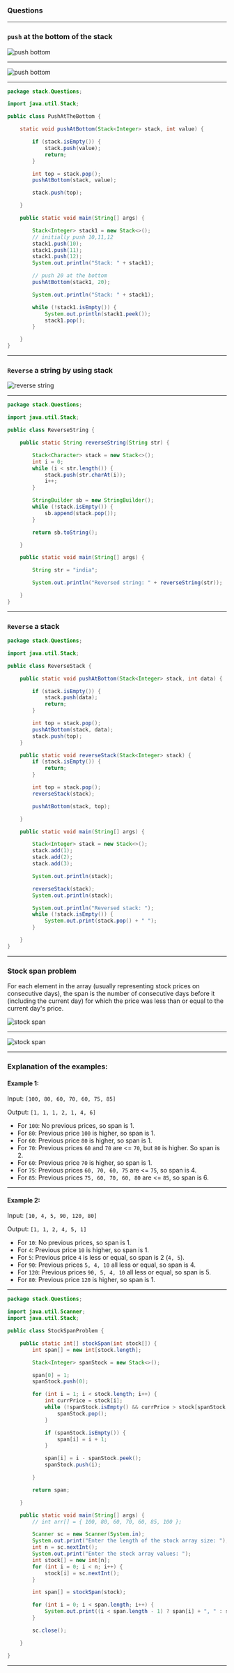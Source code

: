 ### Questions

---

### `push` at the bottom of the stack

![push bottom](images/image.png)

---

![push bottom](images/image1.png)

---

```java
package stack.Questions;

import java.util.Stack;

public class PushAtTheBottom {

    static void pushAtBottom(Stack<Integer> stack, int value) {

        if (stack.isEmpty()) {
            stack.push(value);
            return;
        }

        int top = stack.pop();
        pushAtBottom(stack, value);

        stack.push(top);

    }

    public static void main(String[] args) {

        Stack<Integer> stack1 = new Stack<>();
        // initially push 10,11,12
        stack1.push(10);
        stack1.push(11);
        stack1.push(12);
        System.out.println("Stack: " + stack1);

        // push 20 at the bottom
        pushAtBottom(stack1, 20);

        System.out.println("Stack: " + stack1);

        while (!stack1.isEmpty()) {
            System.out.println(stack1.peek());
            stack1.pop();
        }

    }
}
```

---

### `Reverse` a string by using stack

![reverse string](images/image2.png)

---

```java
package stack.Questions;

import java.util.Stack;

public class ReverseString {

    public static String reverseString(String str) {

        Stack<Character> stack = new Stack<>();
        int i = 0;
        while (i < str.length()) {
            stack.push(str.charAt(i));
            i++;
        }

        StringBuilder sb = new StringBuilder();
        while (!stack.isEmpty()) {
            sb.append(stack.pop());
        }

        return sb.toString();

    }

    public static void main(String[] args) {

        String str = "india";

        System.out.println("Reversed string: " + reverseString(str));

    }
}
```

---

### `Reverse` a stack

```java
package stack.Questions;

import java.util.Stack;

public class ReverseStack {

    public static void pushAtBottom(Stack<Integer> stack, int data) {

        if (stack.isEmpty()) {
            stack.push(data);
            return;
        }

        int top = stack.pop();
        pushAtBottom(stack, data);
        stack.push(top);
    }

    public static void reverseStack(Stack<Integer> stack) {
        if (stack.isEmpty()) {
            return;
        }

        int top = stack.pop();
        reverseStack(stack);

        pushAtBottom(stack, top);

    }

    public static void main(String[] args) {

        Stack<Integer> stack = new Stack<>();
        stack.add(1);
        stack.add(2);
        stack.add(3);

        System.out.println(stack);

        reverseStack(stack);
        System.out.println(stack);

        System.out.println("Reversed stack: ");
        while (!stack.isEmpty()) {
            System.out.print(stack.pop() + " ");
        }

    }
}
```

---

### Stock span problem

For each element in the array (usually representing stock prices on consecutive days), the span is the number of consecutive days before it (including the current day) for which the price was less than or equal to the current day's price.

![stock span](images/image3.png)

---

![stock span](images/image4.png)

---

### Explanation of the examples:

#### Example 1:

Input: `[100, 80, 60, 70, 60, 75, 85]`

Output: `[1, 1, 1, 2, 1, 4, 6]`

- For `100`: No previous prices, so span is 1.
- For `80`: Previous price `100` is higher, so span is 1.
- For `60`: Previous price `80` is higher, so span is 1.
- For `70`: Previous prices `60` and `70` are <= `70`, but `80` is higher. So span is 2.
- For `60`: Previous price `70` is higher, so span is 1.
- For `75`: Previous prices `60, 70, 60, 75` are <= `75`, so span is 4.
- For `85`: Previous prices `75, 60, 70, 60, 80` are <= `85`, so span is 6.

---

#### Example 2:

Input: `[10, 4, 5, 90, 120, 80]`

Output: `[1, 1, 2, 4, 5, 1]`

- For `10`: No previous prices, so span is 1.
- For `4`: Previous price `10` is higher, so span is 1.
- For `5`: Previous price `4` is less or equal, so span is 2 (`4, 5`).
- For `90`: Previous prices `5, 4, 10` all less or equal, so span is 4.
- For `120`: Previous prices `90, 5, 4, 10` all less or equal, so span is 5.
- For `80`: Previous price `120` is higher, so span is 1.

---

```java
package stack.Questions;

import java.util.Scanner;
import java.util.Stack;

public class StockSpanProblem {

    public static int[] stockSpan(int stock[]) {
        int span[] = new int[stock.length];

        Stack<Integer> spanStock = new Stack<>();

        span[0] = 1;
        spanStock.push(0);

        for (int i = 1; i < stock.length; i++) {
            int currPrice = stock[i];
            while (!spanStock.isEmpty() && currPrice > stock[spanStock.peek()]) {
                spanStock.pop();
            }

            if (spanStock.isEmpty()) {
                span[i] = i + 1;
            }

            span[i] = i - spanStock.peek();
            spanStock.push(i);

        }

        return span;

    }

    public static void main(String[] args) {
        // int arr[] = { 100, 80, 60, 70, 60, 85, 100 };

        Scanner sc = new Scanner(System.in);
        System.out.print("Enter the length of the stock array size: ");
        int n = sc.nextInt();
        System.out.print("Enter the stock array values: ");
        int stock[] = new int[n];
        for (int i = 0; i < n; i++) {
            stock[i] = sc.nextInt();
        }

        int span[] = stockSpan(stock);

        for (int i = 0; i < span.length; i++) {
            System.out.print((i < span.length - 1) ? span[i] + ", " : span[i]);
        }

        sc.close();

    }

}
```

---
